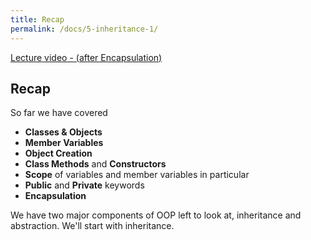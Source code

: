 ```yaml
---
title: Recap
permalink: /docs/5-inheritance-1/  
---
```


[Lecture video - (after Encapsulation)](https://web.microsoftstream.com/video/21b6e000-849c-4651-b974-a7bf05e3077a)     

## Recap

So far we have covered
* **Classes & Objects**
* **Member Variables**
* **Object Creation**
* **Class Methods** and **Constructors**
* **Scope** of variables and member variables in particular
* **Public** and **Private** keywords
* **Encapsulation**

We have two major components of OOP left to look at, inheritance and abstraction. We'll start with inheritance.  



